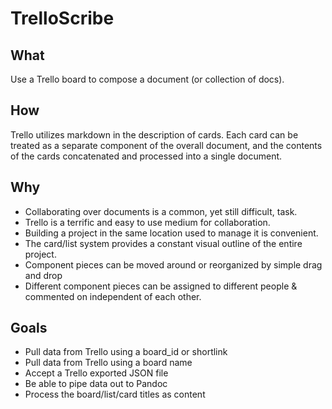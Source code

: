 # TrelloScribe

## What

Use a Trello board to compose a document (or collection of docs).

## How

Trello utilizes markdown in the description of cards. Each card can be treated as a separate component of the overall document, and the contents of the cards concatenated and processed into a single document.

## Why

- Collaborating over documents is a common, yet still difficult, task.
- Trello is a terrific and easy to use medium for collaboration.
- Building a project in the same location used to manage it is convenient.
- The card/list system provides a constant visual outline of the entire project.
- Component pieces can be moved around or reorganized by simple drag and drop
- Different component pieces can be assigned to different people & commented on independent of each other.

## Goals

- Pull data from Trello using a board_id or shortlink
- Pull data from Trello using a board name
- Accept a Trello exported JSON file
- Be able to pipe data out to Pandoc
- Process the board/list/card titles as content
